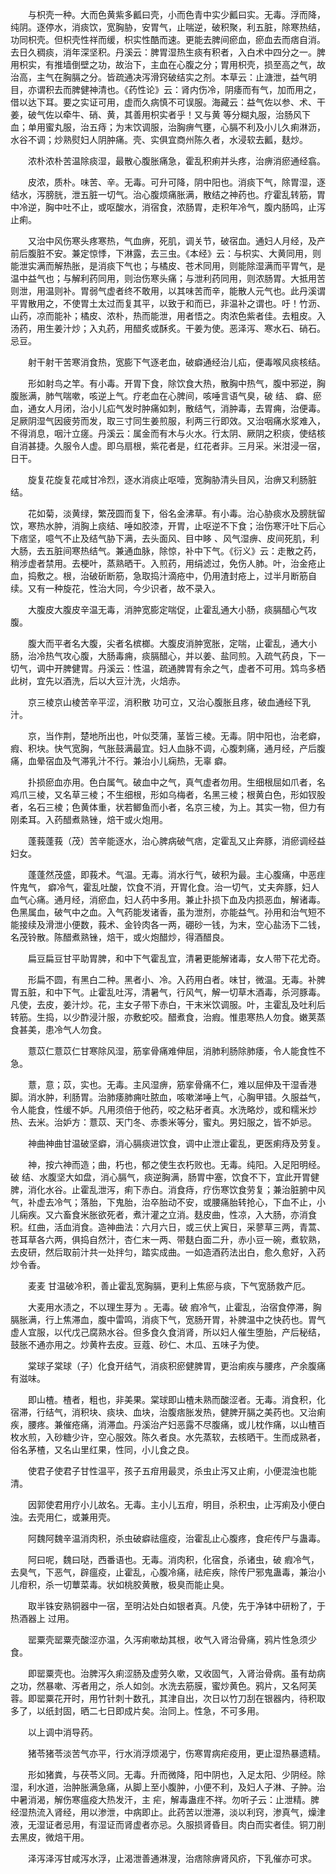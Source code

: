 <!-- { "loadSidebar": true } -->
　　与枳壳一种。大而色黄紫多瓤曰壳，小而色青中实少瓤曰实。无毒。浮而降，纯阴。逐停水，消痰饮，宽胸胁，安胃气，止喘逆，破积聚，利五脏，除寒热结，功同枳壳。但枳壳性祥而缓，枳实性酷而速。更能去脾间瘀血，瘀血去而痞自消。去日久稠痰，消年深坚积。丹溪云：脾胃湿热生痰有积者，入白术中四分之一。脾用枳实，有推墙倒壁之功，故治下，主血在心腹之分；胃用枳壳，损至高之气，故治高，主气在胸膈之分。皆疏通决泻滑窍破结实之剂。本草云：止溏泄，益气明目，亦谓积去而脾健神清也。《药性论》云：肾内伤冷，阴痿而有气，加而用之，借以达下耳。要之实证可用，虚而久病慎不可误服。海藏云：益气佐以参、术、干姜，破气佐以牵牛、硝、黄，其善用枳实者乎！又与黄 等分糊丸服，治肠风下血；单用蜜丸服，治五痔；为末饮调服，治胸痹气壅，心膈不利及小儿久痢淋沥，水谷不调；炒熟熨妇人阴肿痛。壳、实俱宜商州陈久者，水浸软去瓤，麸炒。

　　浓朴浓朴苦温除痰湿，最散心腹胀痛急，霍乱积痢并头疼，治痹消瘀通经翕。

　　皮浓，质朴。味苦、辛。无毒。可升可降，阴中阳也。消痰下气，除胃湿，逐结水，泻膀胱，泄五脏一切气。治心腹烦痛胀满，散结之神药也。疗霍乱转筋，胃中冷逆，胸中吐不止，或呕酸水，消宿食，浓肠胃，走积年冷气，腹内肠鸣，止泻止痢。

　　又治中风伤寒头疼寒热，气血痹，死肌，调关节，破宿血。通妇人月经，及产前后腹脏不安。兼定惊悸，下淋露，去三虫。《本经》云：与枳实、大黄同用，则能泄实满而解热胀，是消痰下气也；与橘皮、苍术同用，则能除湿满而平胃气，是温中益气也；与解利药同用，则治伤寒头痛；与泄利药同用，则浓肠胃。大抵用苦则泄，用温则补。胃弱气虚者终不敢用，以其味苦而辛，能散人元气也。此丹溪谓平胃散用之，不使胃土太过而复其平，以致于和而已，非温补之谓也。吁！竹沥、山药，凉而能补；橘皮、浓朴，热而能泄，用者悟之。肉浓色紫者佳。去粗皮。入汤药，用生姜汁炒；入丸药，用醋炙或酥炙。干姜为使。恶泽泻、寒水石、硝石。忌豆。

　　射干射干苦寒消食热，宽膨下气逐老血，破癖通经治儿疝，便毒喉风痰核结。

　　形如射鸟之竿。有小毒。开胃下食，除饮食大热，散胸中热气，腹中邪逆，胸腹胀满，肺气喘嗽，咳逆上气。疗老血在心脾间，咳唾言语气臭，破 结、 癖、瘀血，通女人月闭，治小儿疝气发时肿痛如刺，散结气，消肿毒，去胃痈，治便毒。足厥阴湿气因疲劳而发，取三寸同生姜煎服，利两三行即效。又治咽痛水浆难入，不得消息，咽汁立瘥。丹溪云：属金而有木与火水。行太阴、厥阴之积痰，使结核自消甚捷。久服令人虚。即乌扇根，紫花者是，红花者非。三月采。米泔浸一宿，日干。

　　旋复花旋复花咸甘冷烈，逐水消痰止呕噎，宽胸胁清头目风，治痹又利肠脏结。

　　花如菊，淡黄绿，繁茂圆而复下，俗名金沸草。有小毒。治心胁痰水及膀胱留饮，寒热水肿，消胸上痰结、唾如胶漆，开胃，止呕逆不下食；治伤寒汗吐下后心下痞坚，噫气不止及结气胁下满，去头面风、目中眵 、风气湿痹、皮间死肌，利大肠，去五脏间寒热结气。兼通血脉，除惊，补中下气。《衍义》云：走散之药，稍涉虚者禁用。去梗叶，蒸熟晒干。入煎药，用绢滤过，免伤人肺。叶，治金疮止血，捣敷之。根，治破斫断筋，急取捣汁滴疮中，仍用渣封疮上，过半月断筋自续。又有一种旋花，性治大同，今少识者，故不录入。

　　大腹皮大腹皮辛温无毒，消肿宽膨定喘促，止霍乱通大小肠，痰膈醋心气攻腹。

　　腹大而平者名大腹，尖者名槟榔。大腹皮消肿宽胀，定喘，止霍乱，通大小肠，治冷热气攻心腹，大肠毒痈，痰膈醋心，并以姜、盐同煎。入疏气药良，下一切气，调中开脾健胃。丹溪云：性温，疏通脾胃有余之气，虚者不可用。鸩鸟多栖此树，宜先以酒洗，后以大豆汁洗，火焙赤。

　　京三棱京山棱苦辛平涩，消积散 功可立，又治心腹胀且疼，破血通经下乳汁。

　　京，当作荆，楚地所出也，叶似茭蒲，茎皆三棱。无毒。阴中阳也，治老癖， 瘕、积块。快气宽胸，气胀鼓满最宜。妇人血脉不调，心腹刺痛，通月经，产后腹痛，血晕宿血及气滞乳汁不行。兼治小儿痫热，无辜 癖。

　　扑损瘀血亦用。色白属气。破血中之气，真气虚者勿用。生细根屈如爪者，名鸡爪三棱，又名草三棱；不生细根，形如乌梅者，名黑三棱；根黄白色，形如钗股者，名石三棱；色黄体重，状若鲫鱼而小者，名京三棱，为上。其实一物，但力有刚柔耳。入药醋煮熟锉，焙干或火炮用。

　　蓬莪蓬莪（茂）苦辛能逐水，治心脾病破气痞，定霍乱又止奔豚，消瘀调经益妇女。

　　蓬蓬然茂盛，即莪术。气温。无毒。消水行气，破积为最。主心腹痛，中恶疰忤鬼气， 癖冷气，霍乱吐酸，饮食不消，开胃化食。治一切气，丈夫奔豚，妇人血气心痛。通月经，消瘀血，妇人药中多用。兼止扑损下血及内损恶血，解诸毒。色黑属血，破气中之血。入气药能发诸香，虽为泄剂，亦能益气。孙用和治气短不能接续及滑泄小便数，莪术、金铃肉各一两，硼砂一钱，为末，空心盐汤下二钱，名茂铃散。陈醋煮熟锉，焙干，或火炮醋炒，得酒醋良。

　　扁豆扁豆甘平助胃脾，和中下气霍乱宜，清暑更能解诸毒，女人带下花尤奇。

　　形扁不圆，有黑白二种。黑者小、冷。入药用白者。味甘，微温。无毒。补脾胃五脏，和中下气。止霍乱吐泻，清暑气，行风气，解一切草木酒毒，杀河豚毒。凡使，去皮，姜汁炒。花，主女子带下赤白，干末米饮调服。叶，主霍乱及吐利后转筋。生捣，以少酢浸汁服，亦敷蛇咬。醋煮食，治瘕。惟患寒热人勿食。嫩荚蒸食甚美，患冷气人勿食。

　　薏苡仁薏苡仁甘寒除风湿，筋挛骨痛难伸屈，消肺利肠除肺痿，令人能食性不急。

　　薏，意；苡，实也。无毒。主风湿痹，筋挛骨痛不仁，难以屈伸及干湿香港脚。消水肿，利肠胃。治肺痿肺痈吐脓血，咳嗽涕唾上气，心胸甲错。久服益气，令人能食，性缓不妒。凡用须倍于他药，咬之粘牙者真。水洗略炒，或和糯米炒热、去米。治妒方：薏苡、天门冬、赤黍米等分，蜜丸。男妇服之，皆不妒忌。

　　神曲神曲甘温破坚癖，消心膈痰进饮食，调中止泄止霍乱，更医痢痔及劳复。

　　神，按六神而造；曲，朽也，郁之使生衣朽败也。无毒。纯阳。入足阳明经。破 结、水腹坚大如盘，消心膈气，痰逆胸满，肠胃中塞，饮食不下，宜此开胃健脾，消化水谷。止霍乱泄泻，痢下赤白。消食痔，疗伤寒饮食劳复；兼治脏腑中风气，补虚去冷气；落胎，下鬼胎，治卒胎动不安，或腰痛胎转抢心，下血不止，小儿痫疾。又六畜食米胀欲死者，煮汁灌之立消。麸皮曲，性凉，入大肠，亦消食积。红曲，活血消食。造神曲法：六月六日，或三伏上寅日，采蓼草三两，青蒿、苍耳草各六两，俱捣自然汁，杏仁末一两、带麸白面二升，赤小豆一碗，煮软熟，去皮研，然后取前汁共一处拌匀，踏实成曲。一如造酒药法出白，愈久愈好，入药炒令香。

　　麦麦 甘温破冷积，善止霍乱宽胸膈，更利上焦瘀与痰，下气宽肠救产厄。

　　大麦用水渍之，不以理生芽为 。无毒。破 瘕冷气，止霍乱，治宿食停滞，胸膈胀满，行上焦滞血，腹中雷鸣，消痰下气，宽肠开胃，补脾温中之快药也。胃气虚人宜服，以代戊己腐熟水谷。但多食久食消肾，所以妇人催生堕胎，产后秘结，鼓胀不通亦用之。炒黄杵去皮。豆蔻、砂仁、木瓜、五味子为使。

　　棠球子棠球（子）化食开结气，消痰积瘀健脾胃，更治痢疾与腰疼，产余腹痛有滋味。

　　即山楂。楂者，粗也，非美果。棠球即山楂未熟而酸涩者。无毒。消食积，化宿滞，行结气，消积块、痰块、血块，治腹痞胀发热，健脾开膈之美药也。又治痢疾，腰疼。兼催疮痛，消滞血。丹溪治产妇恶露不尽腹痛，或儿枕作痛，以山楂百枚水煎，入砂糖少许，空心服效。陈久者良。水先蒸软，去核晒干。生而成熟者，俗名茅楂，又名山里红果，性同，小儿食之良。

　　使君子使君子甘性温平，孩子五疳用最灵，杀虫止泻又止痢，小便混浊也能清。

　　因郭使君用疗小儿故名。无毒。主小儿五疳，明目，杀积虫，止泻痢及小便白浊。去壳用仁，或兼用壳。

　　阿魏阿魏辛温消肉积，杀虫破癖祛瘟疫，治霍乱止心腹疼，食疟传尸与蛊毒。

　　阿曰呢，魏曰哒，西番语也。无毒。消肉积，化宿食，杀诸虫，破 瘕冷气，去臭气，下恶气，辟瘟疫，止霍乱，心腹冷痛，祛疟疾，除传尸邪鬼蛊毒，兼治小儿疳积，杀一切蕈菜毒。状如桃胶黄散，极臭而能止臭。

　　取半铢安熟铜器中一宿，至明沾处白如银者真。凡使，先于净钵中研粉了，于热酒器上 过用。

　　罂粟壳罂粟壳酸涩亦温，久泻痢嗽劫其根，收气入肾治骨痛，鸦片性急须少食。

　　即罂粟壳也。治脾泻久痢涩肠及虚劳久嗽，又收固气，入肾治骨病。虽有劫病之功，然暴嗽、泻者用之，杀人如剑。水洗去筋膜，蜜炒黄色。鸦片，又名阿芙蓉。即罂粟花开时，用竹针刺十数孔，其津自出，次日以竹刀刮在银器内，待积取多了，以纸封固，晒二七日即成片矣。治同上。性急，不可多用。

　　以上调中消导药。

　　猪苓猪苓淡苦气亦平，行水消浮烦渴宁，伤寒胃病疟疫用，更止湿热暴遗精。

　　形如猪粪，与茯苓义同。无毒。升而微降，阳中阴也，入足太阳、少阴经。除湿，利水道，治肿胀满急痛，从脚上至小腹肿，小便不利，及妇人子淋、子肿。治中暑消渴，解伤寒瘟疫大热发汗，主 疟，解毒蛊疰不祥。勿听子云：止泄精。脾经湿热流入肾经，用以渗泄，中病即止。此药苦以泄滞，淡以利窍，渗真气，燥津液，无湿证者忌用，有湿证而肾虚者亦忌。久服损肾昏目。肉白而实者佳。铜刀削去黑皮，微焙干用。

　　泽泻泽泻甘咸泻水浮，止渴泄善通淋溲，治痞除痹肾风疥，下乳催亦可求。

